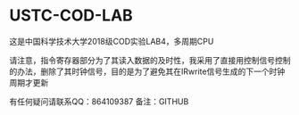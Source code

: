 # USTC-COD-LAB
这是中国科学技术大学2018级COD实验LAB4，多周期CPU

请注意，指令寄存器部分为了其读入数据的及时性，我采用了直接用控制信号控制的办法，删除了其时钟信号，目的是为了避免其在IRwrite信号生成的下一个时钟周期才更新

有任何疑问请联系QQ：864109387 备注：GITHUB
